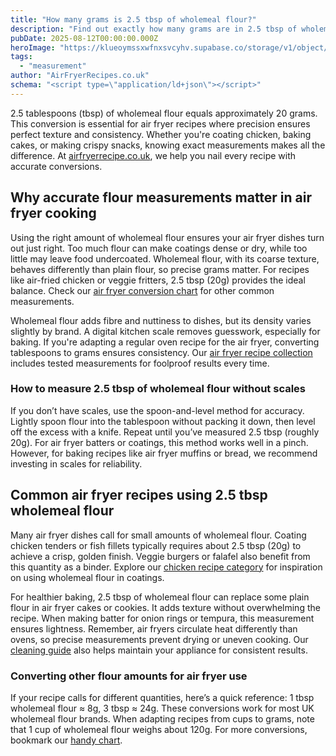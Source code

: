 ```yaml
---
title: "How many grams is 2.5 tbsp of wholemeal flour?"
description: "Find out exactly how many grams are in 2.5 tbsp of wholemeal flour for perfect air fryer baking every time. No more guesswork!"
pubDate: 2025-08-12T00:00:00.000Z
heroImage: "https://klueoymssxwfnxsvcyhv.supabase.co/storage/v1/object/public/md/how-many-grams-is-2-5-tbsp-wholemeal-flour-f0a6f2f1.webp"
tags:
  - "measurement"
author: "AirFryerRecipes.co.uk"
schema: "<script type=\"application/ld+json\"></script>"
---
```


<p>2.5 tablespoons (tbsp) of wholemeal flour equals approximately 20 grams. This conversion is essential for air fryer recipes where precision ensures perfect texture and consistency. Whether you're coating chicken, baking cakes, or making crispy snacks, knowing exact measurements makes all the difference. At <a href=https://www.airfryerrecipe.co.uk>airfryerrecipe.co.uk</a>, we help you nail every recipe with accurate conversions.</p>

<h2>Why accurate flour measurements matter in air fryer cooking</h2>  
<p>Using the right amount of wholemeal flour ensures your air fryer dishes turn out just right. Too much flour can make coatings dense or dry, while too little may leave food undercoated. Wholemeal flour, with its coarse texture, behaves differently than plain flour, so precise grams matter. For recipes like air-fried chicken or veggie fritters, 2.5 tbsp (20g) provides the ideal balance. Check our <a href=https://www.airfryerrecipe.co.uk/air-fryer-conversion-chart>air fryer conversion chart</a> for other common measurements.</p>  

<p>Wholemeal flour adds fibre and nuttiness to dishes, but its density varies slightly by brand. A digital kitchen scale removes guesswork, especially for baking. If you're adapting a regular oven recipe for the air fryer, converting tablespoons to grams ensures consistency. Our <a href=https://www.airfryerrecipe.co.uk/recipes>air fryer recipe collection</a> includes tested measurements for foolproof results every time.</p>  

<h3>How to measure 2.5 tbsp of wholemeal flour without scales</h3>  
<p>If you don’t have scales, use the spoon-and-level method for accuracy. Lightly spoon flour into the tablespoon without packing it down, then level off the excess with a knife. Repeat until you’ve measured 2.5 tbsp (roughly 20g). For air fryer batters or coatings, this method works well in a pinch. However, for baking recipes like air fryer muffins or bread, we recommend investing in scales for reliability.</p>  

<h2>Common air fryer recipes using 2.5 tbsp wholemeal flour</h2>  
<p>Many air fryer dishes call for small amounts of wholemeal flour. Coating chicken tenders or fish fillets typically requires about 2.5 tbsp (20g) to achieve a crisp, golden finish. Veggie burgers or falafel also benefit from this quantity as a binder. Explore our <a href=https://www.airfryerrecipe.co.uk/recipe-category/chicken>chicken recipe category</a> for inspiration on using wholemeal flour in coatings.</p>  

<p>For healthier baking, 2.5 tbsp of wholemeal flour can replace some plain flour in air fryer cakes or cookies. It adds texture without overwhelming the recipe. When making batter for onion rings or tempura, this measurement ensures lightness. Remember, air fryers circulate heat differently than ovens, so precise measurements prevent drying or uneven cooking. Our <a href=https://www.airfryerrecipe.co.uk/air-fryer-cleaner>cleaning guide</a> also helps maintain your appliance for consistent results.</p>  

<h3>Converting other flour amounts for air fryer use</h3>  
<p>If your recipe calls for different quantities, here’s a quick reference: 1 tbsp wholemeal flour ≈ 8g, 3 tbsp ≈ 24g. These conversions work for most UK wholemeal flour brands. When adapting recipes from cups to grams, note that 1 cup of wholemeal flour weighs about 120g. For more conversions, bookmark our <a href=https://www.airfryerrecipe.co.uk/air-fryer-conversion-chart>handy chart</a>.</p>